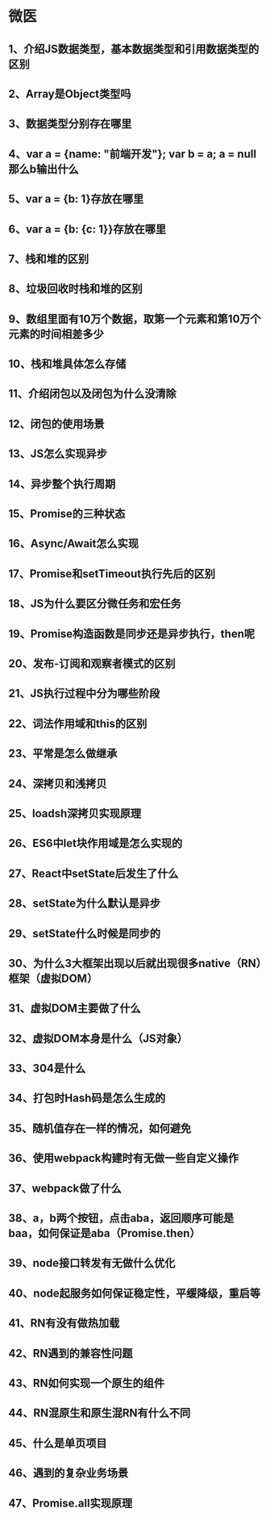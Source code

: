 # 微医
	 
## 1、介绍JS数据类型，基本数据类型和引用数据类型的区别
	 
## 2、Array是Object类型吗
	
## 3、数据类型分别存在哪里
	 
## 4、var a  = {name: "前端开发"}; var b = a; a = null那么b输出什么
	 
## 5、var a = {b: 1}存放在哪里
	 
## 6、var a = {b: {c: 1}}存放在哪里
	 
## 7、栈和堆的区别
	 
## 8、垃圾回收时栈和堆的区别
	 
## 9、数组里面有10万个数据，取第一个元素和第10万个元素的时间相差多少
	 
## 10、栈和堆具体怎么存储
	 
## 11、介绍闭包以及闭包为什么没清除
	 
## 12、闭包的使用场景
	 
## 13、JS怎么实现异步
	 
## 14、异步整个执行周期
	 
## 15、Promise的三种状态
	 
## 16、Async/Await怎么实现
	 
## 17、Promise和setTimeout执行先后的区别
	 
## 18、JS为什么要区分微任务和宏任务
	 
## 19、Promise构造函数是同步还是异步执行，then呢
	 
## 20、发布-订阅和观察者模式的区别
	 
## 21、JS执行过程中分为哪些阶段
	 
## 22、词法作用域和this的区别
	 
## 23、平常是怎么做继承
	 
## 24、深拷贝和浅拷贝
	 
## 25、loadsh深拷贝实现原理
	 
## 26、ES6中let块作用域是怎么实现的
	 
## 27、React中setState后发生了什么
	 
## 28、setState为什么默认是异步
	 
## 29、setState什么时候是同步的
	 
## 30、为什么3大框架出现以后就出现很多native（RN）框架（虚拟DOM）
	 
## 31、虚拟DOM主要做了什么
	 
## 32、虚拟DOM本身是什么（JS对象）
	 
## 33、304是什么
	 
## 34、打包时Hash码是怎么生成的
	 
## 35、随机值存在一样的情况，如何避免
	 
## 36、使用webpack构建时有无做一些自定义操作
	 
## 37、webpack做了什么
	 
## 38、a，b两个按钮，点击aba，返回顺序可能是baa，如何保证是aba（Promise.then）
	 
## 39、node接口转发有无做什么优化
	 
## 40、node起服务如何保证稳定性，平缓降级，重启等
	 
## 41、RN有没有做热加载
	 
## 42、RN遇到的兼容性问题
	 
## 43、RN如何实现一个原生的组件
	 
## 44、RN混原生和原生混RN有什么不同
	 
## 45、什么是单页项目
	 
## 46、遇到的复杂业务场景
	 
## 47、Promise.all实现原理

